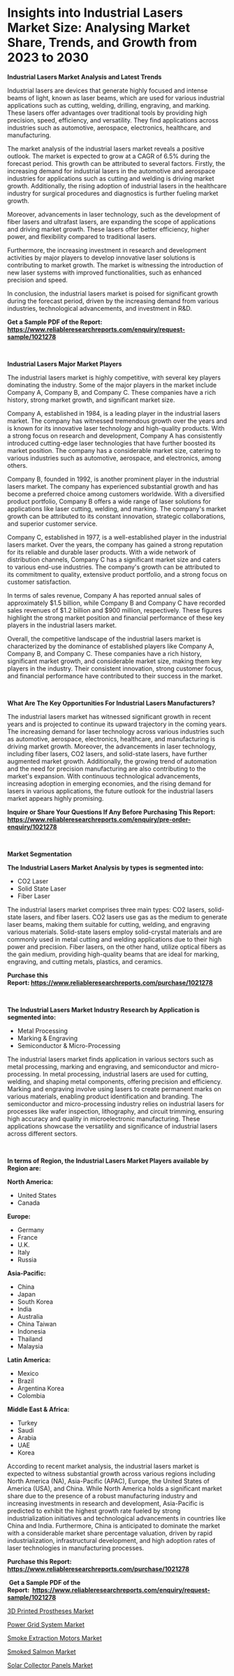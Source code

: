 <p><h1>Insights into Industrial Lasers Market Size: Analysing Market Share, Trends, and Growth from 2023 to 2030</h1></p><p><strong>Industrial Lasers Market Analysis and Latest Trends</strong></p>
<p><p>Industrial lasers are devices that generate highly focused and intense beams of light, known as laser beams, which are used for various industrial applications such as cutting, welding, drilling, engraving, and marking. These lasers offer advantages over traditional tools by providing high precision, speed, efficiency, and versatility. They find applications across industries such as automotive, aerospace, electronics, healthcare, and manufacturing.</p><p>The market analysis of the industrial lasers market reveals a positive outlook. The market is expected to grow at a CAGR of 6.5% during the forecast period. This growth can be attributed to several factors. Firstly, the increasing demand for industrial lasers in the automotive and aerospace industries for applications such as cutting and welding is driving market growth. Additionally, the rising adoption of industrial lasers in the healthcare industry for surgical procedures and diagnostics is further fueling market growth.</p><p>Moreover, advancements in laser technology, such as the development of fiber lasers and ultrafast lasers, are expanding the scope of applications and driving market growth. These lasers offer better efficiency, higher power, and flexibility compared to traditional lasers.</p><p>Furthermore, the increasing investment in research and development activities by major players to develop innovative laser solutions is contributing to market growth. The market is witnessing the introduction of new laser systems with improved functionalities, such as enhanced precision and speed.</p><p>In conclusion, the industrial lasers market is poised for significant growth during the forecast period, driven by the increasing demand from various industries, technological advancements, and investment in R&D.</p></p>
<p><strong>Get a Sample PDF of the Report:&nbsp; <a href="https://www.reliableresearchreports.com/enquiry/request-sample/1021278">https://www.reliableresearchreports.com/enquiry/request-sample/1021278</a></strong></p>
<p>&nbsp;</p>
<p><strong>Industrial Lasers Major Market Players</strong></p>
<p><p>The industrial lasers market is highly competitive, with several key players dominating the industry. Some of the major players in the market include Company A, Company B, and Company C. These companies have a rich history, strong market growth, and significant market size.</p><p>Company A, established in 1984, is a leading player in the industrial lasers market. The company has witnessed tremendous growth over the years and is known for its innovative laser technology and high-quality products. With a strong focus on research and development, Company A has consistently introduced cutting-edge laser technologies that have further boosted its market position. The company has a considerable market size, catering to various industries such as automotive, aerospace, and electronics, among others.</p><p>Company B, founded in 1992, is another prominent player in the industrial lasers market. The company has experienced substantial growth and has become a preferred choice among customers worldwide. With a diversified product portfolio, Company B offers a wide range of laser solutions for applications like laser cutting, welding, and marking. The company's market growth can be attributed to its constant innovation, strategic collaborations, and superior customer service.</p><p>Company C, established in 1977, is a well-established player in the industrial lasers market. Over the years, the company has gained a strong reputation for its reliable and durable laser products. With a wide network of distribution channels, Company C has a significant market size and caters to various end-use industries. The company's growth can be attributed to its commitment to quality, extensive product portfolio, and a strong focus on customer satisfaction.</p><p>In terms of sales revenue, Company A has reported annual sales of approximately $1.5 billion, while Company B and Company C have recorded sales revenues of $1.2 billion and $900 million, respectively. These figures highlight the strong market position and financial performance of these key players in the industrial lasers market.</p><p>Overall, the competitive landscape of the industrial lasers market is characterized by the dominance of established players like Company A, Company B, and Company C. These companies have a rich history, significant market growth, and considerable market size, making them key players in the industry. Their consistent innovation, strong customer focus, and financial performance have contributed to their success in the market.</p></p>
<p>&nbsp;</p>
<p><strong>What Are The Key Opportunities For Industrial Lasers Manufacturers?</strong></p>
<p><p>The industrial lasers market has witnessed significant growth in recent years and is projected to continue its upward trajectory in the coming years. The increasing demand for laser technology across various industries such as automotive, aerospace, electronics, healthcare, and manufacturing is driving market growth. Moreover, the advancements in laser technology, including fiber lasers, CO2 lasers, and solid-state lasers, have further augmented market growth. Additionally, the growing trend of automation and the need for precision manufacturing are also contributing to the market's expansion. With continuous technological advancements, increasing adoption in emerging economies, and the rising demand for lasers in various applications, the future outlook for the industrial lasers market appears highly promising.</p></p>
<p><strong>Inquire or Share Your Questions If Any Before Purchasing This Report: <a href="https://www.reliableresearchreports.com/enquiry/pre-order-enquiry/1021278">https://www.reliableresearchreports.com/enquiry/pre-order-enquiry/1021278</a></strong></p>
<p>&nbsp;</p>
<p><strong>Market Segmentation</strong></p>
<p><strong>The Industrial Lasers Market Analysis by types is segmented into:</strong></p>
<p><ul><li>CO2 Laser</li><li>Solid State Laser</li><li>Fiber Laser</li></ul></p>
<p><p>The industrial lasers market comprises three main types: CO2 lasers, solid-state lasers, and fiber lasers. CO2 lasers use gas as the medium to generate laser beams, making them suitable for cutting, welding, and engraving various materials. Solid-state lasers employ solid-crystal materials and are commonly used in metal cutting and welding applications due to their high power and precision. Fiber lasers, on the other hand, utilize optical fibers as the gain medium, providing high-quality beams that are ideal for marking, engraving, and cutting metals, plastics, and ceramics.</p></p>
<p><strong>Purchase this Report:&nbsp;<a href="https://www.reliableresearchreports.com/purchase/1021278">https://www.reliableresearchreports.com/purchase/1021278</a></strong></p>
<p>&nbsp;</p>
<p><strong>The Industrial Lasers Market Industry Research by Application is segmented into:</strong></p>
<p><ul><li>Metal Processing</li><li>Marking & Engraving</li><li>Semiconductor & Micro-Processing</li></ul></p>
<p><p>The industrial lasers market finds application in various sectors such as metal processing, marking and engraving, and semiconductor and micro-processing. In metal processing, industrial lasers are used for cutting, welding, and shaping metal components, offering precision and efficiency. Marking and engraving involve using lasers to create permanent marks on various materials, enabling product identification and branding. The semiconductor and micro-processing industry relies on industrial lasers for processes like wafer inspection, lithography, and circuit trimming, ensuring high accuracy and quality in microelectronic manufacturing. These applications showcase the versatility and significance of industrial lasers across different sectors.</p></p>
<p>&nbsp;</p>
<p><strong>In terms of Region, the Industrial Lasers Market Players available by Region are:</strong></p>
<p>
    <p> <strong> North America: </strong>
        <ul>
            <li>United States</li>
            <li>Canada</li>
        </ul>
        </p> 
    <p> <strong> Europe: </strong>
        <ul>
            <li>Germany</li>
            <li>France</li>
            <li>U.K.</li>
            <li>Italy</li>
            <li>Russia</li>
        </ul>
        </p> 
    <p> <strong> Asia-Pacific: </strong>
        <ul>
            <li>China</li>
            <li>Japan</li>
            <li>South Korea</li>
            <li>India</li>
            <li>Australia</li>
            <li>China Taiwan</li>
            <li>Indonesia</li>
            <li>Thailand</li>
            <li>Malaysia</li>
        </ul>
        </p> 
    <p> <strong> Latin America: </strong>
        <ul>
            <li>Mexico</li>
            <li>Brazil</li>
            <li>Argentina Korea</li>
            <li>Colombia</li>
        </ul>
        </p> 
    <p> <strong> Middle East & Africa: </strong>
        <ul>
            <li>Turkey</li>
            <li>Saudi</li>
            <li>Arabia</li>
            <li>UAE</li>
            <li>Korea</li>
        </ul>
    </p>
    </p>
<p><p>According to recent market analysis, the industrial lasers market is expected to witness substantial growth across various regions including North America (NA), Asia-Pacific (APAC), Europe, the United States of America (USA), and China. While North America holds a significant market share due to the presence of a robust manufacturing industry and increasing investments in research and development, Asia-Pacific is predicted to exhibit the highest growth rate fueled by strong industrialization initiatives and technological advancements in countries like China and India. Furthermore, China is anticipated to dominate the market with a considerable market share percentage valuation, driven by rapid industrialization, infrastructural development, and high adoption rates of laser technologies in manufacturing processes.</p></p>
<p><strong>Purchase this Report: <a href="https://www.reliableresearchreports.com/purchase/1021278">https://www.reliableresearchreports.com/purchase/1021278</a></strong></p>
<p>&nbsp;<strong>Get a Sample PDF of the Report:&nbsp;&nbsp;<a href="https://www.reliableresearchreports.com/enquiry/request-sample/1021278">https://www.reliableresearchreports.com/enquiry/request-sample/1021278</a></strong></p>
<p><strong></strong></p>
<p><p><a href="https://www.reportprime.com/3d-printed-prostheses-r10706">3D Printed Prostheses Market</a></p><p><a href="https://www.linkedin.com/pulse/decoding-power-grid-system-market-deep-dive-latest-3u3ke/">Power Grid System Market</a></p><p><a href="https://medium.com/@deronwisoky1977/smoke-extraction-motors-market-size-growth-forecast-2023-2030-ba2e33ee36f0">Smoke Extraction Motors Market</a></p><p><a href="https://medium.com/@abhishekreliable23/smoked-salmon-market-size-growth-forecast-2023-2030-e6363ba518cc">Smoked Salmon Market</a></p><p><a href="https://www.linkedin.com/pulse/solar-collector-panels-market-insights-players-forecast-tv7oe/">Solar Collector Panels Market</a></p></p>
